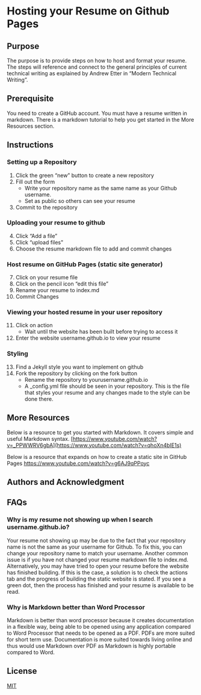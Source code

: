 # Hosting your Resume on Github Pages

## Purpose
The purpose is to provide steps on how to host and format your resume. The steps will reference and connect to the general principles of current technical writing as explained by Andrew Etter in “Modern Technical Writing”.

## Prerequisite
You need to create a GitHub account. You must have a resume written in markdown. There is a markdown tutorial to help you get started in the More Resources section. 

## Instructions
### Setting up a Repository
1. Click the green “new” button to create a new repository
2. Fill out the form
     * Write your repository name as the same name as your Github username.
     * Set as public so others can see your resume
3. Commit to the repository
### Uploading your resume to github
4. Click “Add a file”
5. Click “upload files"
6. Choose the resume markdown file to add and commit changes
### Host resume on GitHub Pages (static site generator)
7. Click on your resume file
8. Click on the pencil icon “edit this file”
9. Rename your resume to index.md
10. Commit Changes
### Viewing your hosted resume in your user repository
11. Click on action
     * Wait until the website has been built before trying to access it
12. Enter the website username.github.io to view your resume
### Styling
13. Find a Jekyll style you want to implement on github
14. Fork the repository by clicking on the fork button
     * Rename the repository to yourusername.github.io
     * A _config.yml file should be seen in your repository. This is the file that styles your resume and any changes made to the style can be done there.

	
## More Resources
Below is a resource to get you started with Markdown. It covers simple and useful Markdown syntax.
[https://www.youtube.com/watch?v=_PPWWRV6gbA](https://www.youtube.com/watch?v=qhoXn4bIE1s)

Below is a resource that expands on how to create a static site in GitHub Pages
https://www.youtube.com/watch?v=g6AJ9qPPoyc


## Authors and Acknowledgment

## FAQs
### Why is my resume not showing up when I search username.github.io?

Your resume not showing up may be due to the fact that your repository name is not the same as your username for Github. To fix this, you can change your repository name to match your username. Another common issue is if you have not changed your resume markdown file to index.md. Alternatively, you may have tried to open your resume before the website has finished building. If this is the case, a solution is to check the actions tab and the progress of building the static website is stated. If you see a green dot, then the process has finished and your resume is available to be read.

### Why is Markdown better than Word Processor
Markdown is better than word processor because it creates documentation in a flexible way, being able to be opened using any application compared to Word Processor that needs to be opened as a PDF. PDFs are more suited for short term use. Documentation is more suited towards living online and thus would use Markdown over PDF as Markdown is highly portable compared to Word. 


## License

[MIT](https://choosealicense.com/licenses/mit/)
